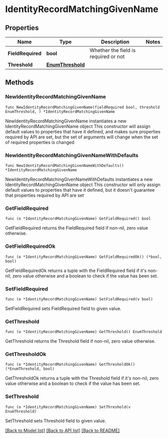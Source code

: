 # IdentityRecordMatchingGivenName

## Properties

Name | Type | Description | Notes
------------ | ------------- | ------------- | -------------
**FieldRequired** | **bool** | Whether the field is required or not | 
**Threshold** | [**EnumThreshold**](EnumThreshold.md) |  | 

## Methods

### NewIdentityRecordMatchingGivenName

`func NewIdentityRecordMatchingGivenName(fieldRequired bool, threshold EnumThreshold, ) *IdentityRecordMatchingGivenName`

NewIdentityRecordMatchingGivenName instantiates a new IdentityRecordMatchingGivenName object
This constructor will assign default values to properties that have it defined,
and makes sure properties required by API are set, but the set of arguments
will change when the set of required properties is changed

### NewIdentityRecordMatchingGivenNameWithDefaults

`func NewIdentityRecordMatchingGivenNameWithDefaults() *IdentityRecordMatchingGivenName`

NewIdentityRecordMatchingGivenNameWithDefaults instantiates a new IdentityRecordMatchingGivenName object
This constructor will only assign default values to properties that have it defined,
but it doesn't guarantee that properties required by API are set

### GetFieldRequired

`func (o *IdentityRecordMatchingGivenName) GetFieldRequired() bool`

GetFieldRequired returns the FieldRequired field if non-nil, zero value otherwise.

### GetFieldRequiredOk

`func (o *IdentityRecordMatchingGivenName) GetFieldRequiredOk() (*bool, bool)`

GetFieldRequiredOk returns a tuple with the FieldRequired field if it's non-nil, zero value otherwise
and a boolean to check if the value has been set.

### SetFieldRequired

`func (o *IdentityRecordMatchingGivenName) SetFieldRequired(v bool)`

SetFieldRequired sets FieldRequired field to given value.


### GetThreshold

`func (o *IdentityRecordMatchingGivenName) GetThreshold() EnumThreshold`

GetThreshold returns the Threshold field if non-nil, zero value otherwise.

### GetThresholdOk

`func (o *IdentityRecordMatchingGivenName) GetThresholdOk() (*EnumThreshold, bool)`

GetThresholdOk returns a tuple with the Threshold field if it's non-nil, zero value otherwise
and a boolean to check if the value has been set.

### SetThreshold

`func (o *IdentityRecordMatchingGivenName) SetThreshold(v EnumThreshold)`

SetThreshold sets Threshold field to given value.



[[Back to Model list]](../README.md#documentation-for-models) [[Back to API list]](../README.md#documentation-for-api-endpoints) [[Back to README]](../README.md)


